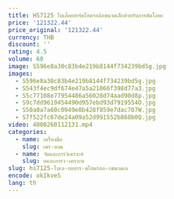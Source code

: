 ```yaml
---
title: HS7125 ใบเลื่อยฮาร์คไฮดรอลิกขนาดเล็กสําหรับการตัดโลหะ
price: '121322.44'
price_original: '121322.44'
currency: THB
discount: ''
rating: 4.5
volume: 60
image: S596e8a30c83b4e219b8144f734239bd5g.jpg
images:
  - S596e8a30c83b4e219b8144f734239bd5g.jpg
  - S543f4ec9df674e47a5a21866f398d77a3.jpg
  - S5c77108e77954486a56028d74aad90d8p.jpg
  - S9c7dd9619454490d957ebd93d7919554O.jpg
  - S50a0a7a60c0949e8b428f859e7dac707W.jpg
  - S7f522fc67de24a09a52d991552b868b0Q.jpg
video: 4000260112131.mp4
categories:
  - name: เครื่องมือ
    slug: เคร-องม
  - name: วัดและการวิเคราะห์
    slug: ดและการว-เคราะห
slug: hs7125-ใบเล-อยฮาร-คไฮดรอล-กขนาดเล
encode: okIkveS
lang: th
---
```

  